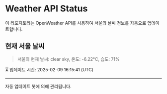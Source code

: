 
# Weather API Status

이 리포지토리는 OpenWeather API를 사용하여 서울의 날씨 정보를 자동으로 업데이트합니다.

## 현재 서울 날씨
> 서울의 현재 날씨: clear sky, 온도: -6.22°C, 습도: 71%

⏳ 업데이트 시간: 2025-02-09 16:15:41 (UTC)

---
자동 업데이트 봇에 의해 관리됩니다.

